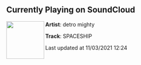 ## Currently Playing on SoundCloud

[<img align="left" width="100" src="https://i1.sndcdn.com/artworks-Oposb8s1xeAsVpz5-RW97Bg-t500x500.jpg">](https://soundcloud.com/detromighty/spaceship)

**Artist**: detro mighty 

**Track**: SPACESHIP

Last updated at 11/03/2021 12:24
